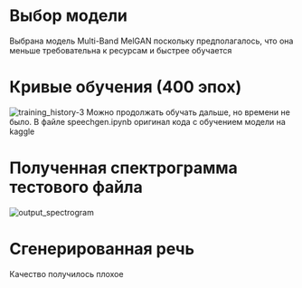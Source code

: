 # Выбор модели

Выбрана модель Multi-Band MelGAN поскольку предполагалось, что она меньше требовательна к ресурсам и быстрее обучается
# Кривые обучения (400 эпох)
![training_history-3](https://github.com/user-attachments/assets/7529c4fa-89af-452b-b391-16ae7fc1e1f4)
Можно продолжать обучать дальше, но времени не было. В файле speechgen.ipynb оригинал кода с обучением модели на kaggle
# Полученная спектрограмма тестового файла
![output_spectrogram](https://github.com/user-attachments/assets/180b592e-315e-4ec1-82bb-88cc647286ab)
# Сгенерированная речь
Качество получилось плохое

